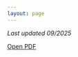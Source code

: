 ```yaml
---
layout: page
---
```


*Last updated 09/2025*

<a href="/Erick-Ross-CV.pdf" target="_blank">Open PDF</a>

<!-- <embed src="/Erick-Ross-CV.pdf" type="application/pdf" width="780" height="1200"> 


<embed src="/Erick-Ross-CV.pdf" type="application/pdf" width="100%" height="100%"> 


<object data="/Erick-Ross-CV.pdf" type="application/pdf" style="min-height:100vh;width:100%"></object> -->


